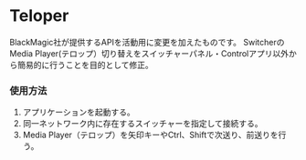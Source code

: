 # Teloper
BlackMagic社が提供するAPIを活動用に変更を加えたものです。
SwitcherのMedia Player(テロップ）切り替えをスイッチャーパネル・Controlアプリ以外から簡易的に行うことを目的として修正。

### 使用方法
1. アプリケーションを起動する。
2. 同一ネットワーク内に存在するスイッチャーを指定して接続する。
3. Media Player（テロップ）を矢印キーやCtrl、Shiftで次送り、前送りを行う。
